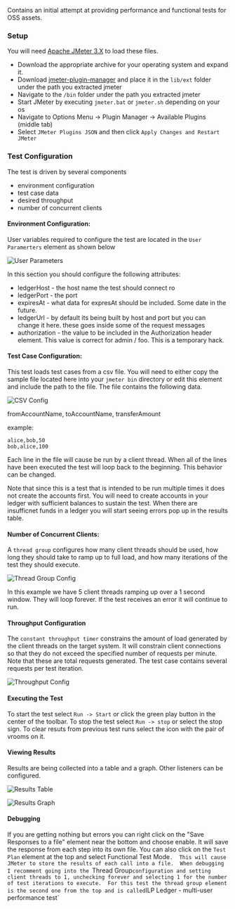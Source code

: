 Contains an initial attempt at providing performance and functional tests for OSS assets.

### Setup

You will need [Apache JMeter 3.X](http://jmeter.apache.org/download_jmeter.cgi) to load these files.

- Download the appropriate archive for your operating system and expand it.
- Download [jmeter-plugin-manager](https://jmeter-plugins.org/get/) and place it in the `lib/ext` folder under the path you extracted jmeter
- Navigate to the `/bin` folder under the path you extracted jmeter
- Start JMeter by executing `jmeter.bat` or `jmeter.sh` depending on your os
- Navigate to Options Menu -> Plugin Manager -> Available Plugins (middle tab)
- Select `JMeter Plugins JSON` and then click `Apply Changes and Restart JMeter`

### Test Configuration

The test is driven by several components
- environment configuration
- test case data
- desired throughput
- number of concurrent clients

#### Environment Configuration:

User variables required to configure the test are located in the `User Paramerters` element as shown below

![User Parameters](https://github.com/LevelOneProject/Docs/blob/master/JMeter/media/user_params.jpg "User Params")

In this section you should configure the following attributes:
- ledgerHost - the host name the test should connect ro
- ledgerPort - the port
- expiresAt - what data for expresAt should be included.  Some date in the future.
- ledgerUrl - by default its being built by host and port but you can change it here.  these goes inside some of the request messages
- authorization - the value to be included in the Authorization header element.  This value is correct for admin / foo.  This is a temporary hack.

#### Test Case Configuration:

This test loads test cases from a csv file.  You will need to either copy the sample file located here into your `jmeter bin` directory or edit this element and include the path to the file.  The file contains the following data.

![CSV Config](https://github.com/LevelOneProject/Docs/blob/master/JMeter/media/test_data_config.jpg "CSV Config")

fromAccountName, toAccountName, transferAmount

example:

```
alice,bob,50
bob,alice,100
```

Each line in the file will cause be run by a client thread.  When all of the lines have been executed the test will loop back to the beginning. This behavior can be changed.

Note that since this is a test that is intended to be run multiple times it does not create the accounts first.  You will need to create accounts in your ledger with sufficient balances to sustain the test.  When there are insufficnet funds in a ledger you will start seeing errors pop up in the results table.

#### Number of Concurrent Clients:

A `thread group` configures how many client threads should be used, how long they should take to ramp up to full load, and how many iterations of the test they should execute.

![Thread Group Config](https://github.com/LevelOneProject/Docs/blob/master/JMeter/media/thread_group_config.jpg "Thread Group Config")

In this example we have 5 client threads ramping up over a 1 second window.  They will loop forever.  If the test receives an error it will continue to run.

#### Throughput Configuration

The `constant throughput timer` constrains the amount of load generated by the client threads on the target system.  It will constrain client connections so that they do not exceed the specified number of requests per minute.  Note that these are total requests generated.  The test case contains several requests per test iteration.

![Throughput Config](https://github.com/LevelOneProject/Docs/blob/master/JMeter/media/throughput_config.jpg "Throughput Config")

#### Executing the Test

To start the test select `Run -> Start` or click the green play button in the center of the toolbar.  To stop the test select `Run -> stop` or select the stop sign.  To clear resuts from previous test runs select the icon with the pair of vrooms on it.

#### Viewing Results

Results are being collected into a table and a graph.  Other listeners can be configured.

![Results Table](https://github.com/LevelOneProject/Docs/blob/master/JMeter/media/results_table.jpg "Results Table")

![Results Graph](https://github.com/LevelOneProject/Docs/blob/master/JMeter/media/results_graph.jpg "Results Graph")

#### Debugging

If you are getting nothing but errors you can right click on the "Save Responses to a file" element near the bottom and choose enable.  It will save the response from each step into its own file.  You can also click on the `Test Plan` element at the top and select Functional Test Mode`.  This will cause JMeter to store the results of each call into a file.  When debugging I recomment going into the `Thread Group` configuration and setting client threads to 1, unchecking forever and selecting 1 for the number of test iterations to execute.  For this test the thread group element is the second one from the top and is called `ILP Ledger - multi-user performance test`

